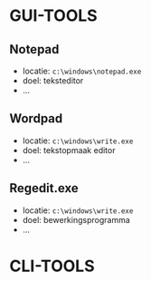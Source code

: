 # GUI-TOOLS
## Notepad
- locatie: `c:\windows\notepad.exe`
- doel: teksteditor
- ...

## Wordpad
- locatie: `c:\windows\write.exe`
- doel: tekstopmaak editor
- ...

## Regedit.exe
- locatie: `c:\windows\write.exe`
- doel: bewerkingsprogramma
- ...


# CLI-TOOLS

